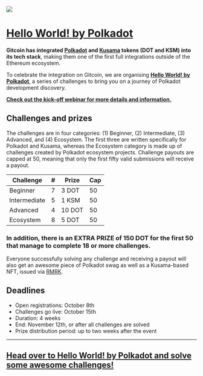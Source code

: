 ![](https://user-images.githubusercontent.com/48550657/95865108-8f7b9b80-0d66-11eb-97c5-e52360f196f8.png)


# [Hello World! by Polkadot](https://gitcoin.co/hackathon/polkadot/)

**Gitcoin has integrated [Polkadot](https://polkadot.network/) and [Kusama](https://kusama.network/) tokens (DOT and KSM) into its tech stack**, making them one of the first full integrations outside of the Ethereum ecosystem.

To celebrate the integration on Gitcoin, we are organising **[Hello World! by Polkadot](https://gitcoin.co/hackathon/polkadot/)**, a series of challenges to bring you on a journey of Polkadot development discovery.

**[Check out the kick-off webinar for more details and information.](https://www.crowdcast.io/e/gitcoin-hello-world-by-polkadot)**

## Challenges and prizes 

The challenges are in four categories: (1) Beginner, (2) Intermediate, (3) Advanced, and (4) Ecosystem. The first three are written specifically for Polkadot and Kusama, whereas the Ecosystem category is made up of challenges created by Polkadot ecosystem projects. Challenge payouts are capped at 50, meaning that only the first fifty valid submissions will receive a payout.

| Challenge  | #  | Prize  | Cap  |
|---|---|---|---|
| Beginner  |  7  | 3 DOT  |  50 |
| Intermediate  | 5   | 1 KSM  | 50  |
| Advanced  | 4  | 10 DOT  | 50  |
| Ecosystem  | 8   | 5 DOT  | 50  |

### **In addition, there is an EXTRA PRIZE of 150 DOT for the first 50 that manage to complete 18 or more challenges.**

Everyone successfully solving any challenge and receiving a payout will also get an awesome piece of Polkadot swag as well as a Kusama-based NFT, issued via [RMRK](https://rmrk.app/).

## Deadlines
- Open registrations: October 8th
- Challenges go live: October 15th
- Duration: 4 weeks
- End: November 12th, or after all challenges are solved
- Prize distribution period: up to two weeks after the event

-----------------------------------------

## [Head over to Hello World! by Polkadot and solve some awesome challenges!](https://gitcoin.co/hackathon/polkadot/)
